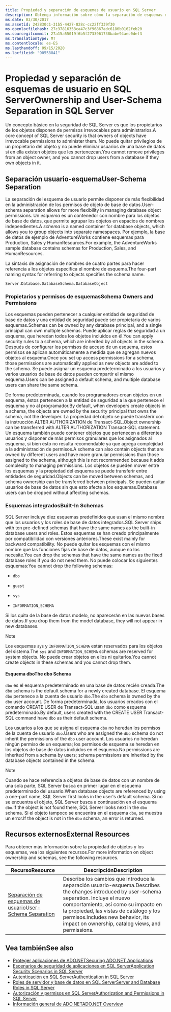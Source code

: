 ```yaml
---
title: Propiedad y separación de esquemas de usuario en SQL Server
description: Obtenga información sobre cómo la separación de esquemas de usuario permite flexibilidad en la administración de SQL Server permisos de objetos de base de datos. Los esquemas agrupan los objetos en espacios de nombres independientes.
ms.date: 03/30/2017
ms.assetid: 242830c1-31b5-4427-828c-cc22ff339f30
ms.openlocfilehash: 27c37816353ca47c3f96867adc6186b0162feb20
ms.sourcegitcommit: 27a15a55019f6b5f2733961738babe94aec0def3
ms.translationtype: MT
ms.contentlocale: es-ES
ms.lasthandoff: 09/15/2020
ms.locfileid: "90558841"
---
```

# <a name="ownership-and-user-schema-separation-in-sql-server"></a><span data-ttu-id="2e911-104">Propiedad y separación de esquemas de usuario en SQL Server</span><span class="sxs-lookup"><span data-stu-id="2e911-104">Ownership and User-Schema Separation in SQL Server</span></span>
<span data-ttu-id="2e911-105">Un concepto básico en la seguridad de SQL Server es que los propietarios de los objetos disponen de permisos irrevocables para administrarlos.</span><span class="sxs-lookup"><span data-stu-id="2e911-105">A core concept of SQL Server security is that owners of objects have irrevocable permissions to administer them.</span></span> <span data-ttu-id="2e911-106">No puede quitar privilegios de un propietario del objeto y no puede eliminar usuarios de una base de datos si en ella existen objetos que les pertenezcan.</span><span class="sxs-lookup"><span data-stu-id="2e911-106">You cannot remove privileges from an object owner, and you cannot drop users from a database if they own objects in it.</span></span>  
  
## <a name="user-schema-separation"></a><span data-ttu-id="2e911-107">Separación usuario-esquema</span><span class="sxs-lookup"><span data-stu-id="2e911-107">User-Schema Separation</span></span>  
 <span data-ttu-id="2e911-108">La separación del esquema de usuario permite disponer de más flexibilidad en la administración de los permisos de objeto de base de datos.</span><span class="sxs-lookup"><span data-stu-id="2e911-108">User-schema separation allows for more flexibility in managing database object permissions.</span></span> <span data-ttu-id="2e911-109">Un *esquema* es un contenedor con nombre para los objetos de base de datos, que permite agrupar los objetos en espacios de nombres independientes.</span><span class="sxs-lookup"><span data-stu-id="2e911-109">A *schema* is a named container for database objects, which allows you to group objects into separate namespaces.</span></span> <span data-ttu-id="2e911-110">Por ejemplo, la base de datos de ejemplo de AdventureWorks contiene esquemas para Production, Sales y HumanResources.</span><span class="sxs-lookup"><span data-stu-id="2e911-110">For example, the AdventureWorks sample database contains schemas for Production, Sales, and HumanResources.</span></span>  
  
 <span data-ttu-id="2e911-111">La sintaxis de asignación de nombres de cuatro partes para hacer referencia a los objetos especifica el nombre de esquema.</span><span class="sxs-lookup"><span data-stu-id="2e911-111">The four-part naming syntax for referring to objects specifies the schema name.</span></span>  
  
```text
Server.Database.DatabaseSchema.DatabaseObject  
```  
  
### <a name="schema-owners-and-permissions"></a><span data-ttu-id="2e911-112">Propietarios y permisos de esquemas</span><span class="sxs-lookup"><span data-stu-id="2e911-112">Schema Owners and Permissions</span></span>  
 <span data-ttu-id="2e911-113">Los esquemas pueden pertenecer a cualquier entidad de seguridad de base de datos y una entidad de seguridad puede ser propietaria de varios esquemas.</span><span class="sxs-lookup"><span data-stu-id="2e911-113">Schemas can be owned by any database principal, and a single principal can own multiple schemas.</span></span> <span data-ttu-id="2e911-114">Puede aplicar reglas de seguridad a un esquema, que heredan todos los objetos incluidos en él.</span><span class="sxs-lookup"><span data-stu-id="2e911-114">You can apply security rules to a schema, which are inherited by all objects in the schema.</span></span> <span data-ttu-id="2e911-115">Después de configurar los permisos de acceso de un esquema, estos permisos se aplican automáticamente a medida que se agregan nuevos objetos al esquema.</span><span class="sxs-lookup"><span data-stu-id="2e911-115">Once you set up access permissions for a schema, those permissions are automatically applied as new objects are added to the schema.</span></span> <span data-ttu-id="2e911-116">Se puede asignar un esquema predeterminado a los usuarios y varios usuarios de base de datos pueden compartir el mismo esquema.</span><span class="sxs-lookup"><span data-stu-id="2e911-116">Users can be assigned a default schema, and multiple database users can share the same schema.</span></span>  
  
 <span data-ttu-id="2e911-117">De forma predeterminada, cuando los programadores crean objetos en un esquema, éstos pertenecen a la entidad de seguridad a la que pertenece el esquema y no al programador.</span><span class="sxs-lookup"><span data-stu-id="2e911-117">By default, when developers create objects in a schema, the objects are owned by the security principal that owns the schema, not the developer.</span></span> <span data-ttu-id="2e911-118">La propiedad del objeto se puede transferir con la instrucción ALTER AUTHORIZATION de Transact-SQL.</span><span class="sxs-lookup"><span data-stu-id="2e911-118">Object ownership can be transferred with ALTER AUTHORIZATION Transact-SQL statement.</span></span> <span data-ttu-id="2e911-119">Un esquema también puede contener objetos que pertenecen a diferentes usuarios y disponer de más permisos granulares que los asignados al esquema, si bien esto no resulta recomendable ya que agrega complejidad a la administración de permisos.</span><span class="sxs-lookup"><span data-stu-id="2e911-119">A schema can also contain objects that are owned by different users and have more granular permissions than those assigned to the schema, although this is not recommended because it adds complexity to managing permissions.</span></span> <span data-ttu-id="2e911-120">Los objetos se pueden mover entre los esquemas y la propiedad del esquema se puede transferir entre entidades de seguridad.</span><span class="sxs-lookup"><span data-stu-id="2e911-120">Objects can be moved between schemas, and schema ownership can be transferred between principals.</span></span> <span data-ttu-id="2e911-121">Se pueden quitar usuarios de base de datos sin que esto afecte a los esquemas.</span><span class="sxs-lookup"><span data-stu-id="2e911-121">Database users can be dropped without affecting schemas.</span></span>  
  
### <a name="built-in-schemas"></a><span data-ttu-id="2e911-122">Esquemas integrados</span><span class="sxs-lookup"><span data-stu-id="2e911-122">Built-In Schemas</span></span>  
 <span data-ttu-id="2e911-123">SQL Server incluye diez esquemas predefinidos que usan el mismo nombre que los usuarios y los roles de base de datos integrados.</span><span class="sxs-lookup"><span data-stu-id="2e911-123">SQL Server ships with ten pre-defined schemas that have the same names as the built-in database users and roles.</span></span> <span data-ttu-id="2e911-124">Estos esquemas se han creado principalmente por compatibilidad con versiones anteriores.</span><span class="sxs-lookup"><span data-stu-id="2e911-124">These exist mainly for backward compatibility.</span></span> <span data-ttu-id="2e911-125">No puede quitar los esquemas con el mismo nombre que las funciones fijas de base de datos, aunque no los necesite.</span><span class="sxs-lookup"><span data-stu-id="2e911-125">You can drop the schemas that have the same names as the fixed database roles if you do not need them.</span></span> <span data-ttu-id="2e911-126">No puede colocar los siguientes esquemas:</span><span class="sxs-lookup"><span data-stu-id="2e911-126">You cannot drop the following schemas:</span></span>  
  
- `dbo`  
  
- `guest`  
  
- `sys`  
  
- `INFORMATION_SCHEMA`  
  
 <span data-ttu-id="2e911-127">Si los quita de la base de datos modelo, no aparecerán en las nuevas bases de datos.</span><span class="sxs-lookup"><span data-stu-id="2e911-127">If you drop them from the model database, they will not appear in new databases.</span></span>  
  
> [!NOTE]
> <span data-ttu-id="2e911-128">Los esquemas `sys` y `INFORMATION_SCHEMA` están reservados para los objetos del sistema.</span><span class="sxs-lookup"><span data-stu-id="2e911-128">The `sys` and `INFORMATION_SCHEMA` schemas are reserved for system objects.</span></span> <span data-ttu-id="2e911-129">No puede crear objetos en ellos ni quitarlos.</span><span class="sxs-lookup"><span data-stu-id="2e911-129">You cannot create objects in these schemas and you cannot drop them.</span></span>  
  
#### <a name="the-dbo-schema"></a><span data-ttu-id="2e911-130">Esquema dbo</span><span class="sxs-lookup"><span data-stu-id="2e911-130">The dbo Schema</span></span>  
 <span data-ttu-id="2e911-131">`dbo` es el esquema predeterminado en una base de datos recién creada.</span><span class="sxs-lookup"><span data-stu-id="2e911-131">The `dbo` schema is the default schema for a newly created database.</span></span> <span data-ttu-id="2e911-132">El esquema `dbo` pertenece a la cuenta de usuario `dbo`.</span><span class="sxs-lookup"><span data-stu-id="2e911-132">The `dbo` schema is owned by the `dbo` user account.</span></span> <span data-ttu-id="2e911-133">De forma predeterminada, los usuarios creados con el comando CREATE USER de Transact-SQL usan `dbo` como esquema predeterminado.</span><span class="sxs-lookup"><span data-stu-id="2e911-133">By default, users created with the CREATE USER Transact-SQL command have `dbo` as their default schema.</span></span>  
  
 <span data-ttu-id="2e911-134">Los usuarios a los que se asigna el esquema `dbo` no heredan los permisos de la cuenta de usuario `dbo`.</span><span class="sxs-lookup"><span data-stu-id="2e911-134">Users who are assigned the `dbo` schema do not inherit the permissions of the `dbo` user account.</span></span> <span data-ttu-id="2e911-135">Los usuarios no heredan ningún permiso de un esquema; los permisos de esquema se heredan en los objetos de base de datos incluidos en el esquema.</span><span class="sxs-lookup"><span data-stu-id="2e911-135">No permissions are inherited from a schema by users; schema permissions are inherited by the database objects contained in the schema.</span></span>  
  
> [!NOTE]
> <span data-ttu-id="2e911-136">Cuando se hace referencia a objetos de base de datos con un nombre de una sola parte, SQL Server busca en primer lugar en el esquema predeterminado del usuario.</span><span class="sxs-lookup"><span data-stu-id="2e911-136">When database objects are referenced by using a one-part name, SQL Server first looks in the user's default schema.</span></span> <span data-ttu-id="2e911-137">Si no se encuentra el objeto, SQL Server busca a continuación en el esquema `dbo`.</span><span class="sxs-lookup"><span data-stu-id="2e911-137">If the object is not found there, SQL Server looks next in the `dbo` schema.</span></span> <span data-ttu-id="2e911-138">Si el objeto tampoco se encuentra en el esquema `dbo`, se muestra un error.</span><span class="sxs-lookup"><span data-stu-id="2e911-138">If the object is not in the `dbo` schema, an error is returned.</span></span>  
  
## <a name="external-resources"></a><span data-ttu-id="2e911-139">Recursos externos</span><span class="sxs-lookup"><span data-stu-id="2e911-139">External Resources</span></span>  
 <span data-ttu-id="2e911-140">Para obtener más información sobre la propiedad de objetos y los esquemas, vea los siguientes recursos.</span><span class="sxs-lookup"><span data-stu-id="2e911-140">For more information on object ownership and schemas, see the following resources.</span></span>  
  
|<span data-ttu-id="2e911-141">Recurso</span><span class="sxs-lookup"><span data-stu-id="2e911-141">Resource</span></span>|<span data-ttu-id="2e911-142">Descripción</span><span class="sxs-lookup"><span data-stu-id="2e911-142">Description</span></span>|  
|--------------|-----------------|  
|<span data-ttu-id="2e911-143">[Separación de esquemas de usuario](/previous-versions/sql/sql-server-2008-r2/ms190387(v=sql.105))</span><span class="sxs-lookup"><span data-stu-id="2e911-143">[User-Schema Separation](/previous-versions/sql/sql-server-2008-r2/ms190387(v=sql.105))</span></span>|<span data-ttu-id="2e911-144">Describe los cambios que introduce la separación usuario-esquema.</span><span class="sxs-lookup"><span data-stu-id="2e911-144">Describes the changes introduced by user-schema separation.</span></span> <span data-ttu-id="2e911-145">Incluye el nuevo comportamiento, así como su impacto en la propiedad, las vistas de catálogo y los permisos.</span><span class="sxs-lookup"><span data-stu-id="2e911-145">Includes new behavior, its impact on ownership, catalog views, and permissions.</span></span>|  
  
## <a name="see-also"></a><span data-ttu-id="2e911-146">Vea también</span><span class="sxs-lookup"><span data-stu-id="2e911-146">See also</span></span>

- [<span data-ttu-id="2e911-147">Proteger aplicaciones de ADO.NET</span><span class="sxs-lookup"><span data-stu-id="2e911-147">Securing ADO.NET Applications</span></span>](../securing-ado-net-applications.md)
- [<span data-ttu-id="2e911-148">Escenarios de seguridad de aplicaciones en SQL Server</span><span class="sxs-lookup"><span data-stu-id="2e911-148">Application Security Scenarios in SQL Server</span></span>](application-security-scenarios-in-sql-server.md)
- [<span data-ttu-id="2e911-149">Autenticación en SQL Server</span><span class="sxs-lookup"><span data-stu-id="2e911-149">Authentication in SQL Server</span></span>](authentication-in-sql-server.md)
- [<span data-ttu-id="2e911-150">Roles de servidor y base de datos en SQL Server</span><span class="sxs-lookup"><span data-stu-id="2e911-150">Server and Database Roles in SQL Server</span></span>](server-and-database-roles-in-sql-server.md)
- [<span data-ttu-id="2e911-151">Autorización y permisos en SQL Server</span><span class="sxs-lookup"><span data-stu-id="2e911-151">Authorization and Permissions in SQL Server</span></span>](authorization-and-permissions-in-sql-server.md)
- [<span data-ttu-id="2e911-152">Información general de ADO.NET</span><span class="sxs-lookup"><span data-stu-id="2e911-152">ADO.NET Overview</span></span>](../ado-net-overview.md)
